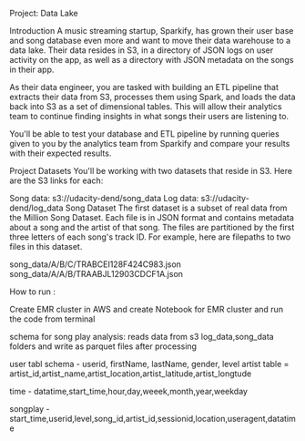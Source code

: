Project: Data Lake

Introduction
A music streaming startup, Sparkify, has grown their user base and song database even more and want to move their data warehouse to a data lake. Their data resides in S3, in a directory of JSON logs on user activity on the app, as well as a directory with JSON metadata on the songs in their app.

As their data engineer, you are tasked with building an ETL pipeline that extracts their data from S3, processes them using Spark, and loads the data back into S3 as a set of dimensional tables. This will allow their analytics team to continue finding insights in what songs their users are listening to.

You'll be able to test your database and ETL pipeline by running queries given to you by the analytics team from Sparkify and compare your results with their expected results.

Project Datasets
You'll be working with two datasets that reside in S3. Here are the S3 links for each:

Song data: s3://udacity-dend/song_data
Log data: s3://udacity-dend/log_data
Song Dataset
The first dataset is a subset of real data from the Million Song Dataset. Each file is in JSON format and contains metadata about a song and the artist of that song. The files are partitioned by the first three letters of each song's track ID. For example, here are filepaths to two files in this dataset.

song_data/A/B/C/TRABCEI128F424C983.json
song_data/A/A/B/TRAABJL12903CDCF1A.json

How to run :

Create EMR cluster in AWS
and create Notebook for EMR cluster and run the code from terminal

schema for song play analysis:
reads data from s3 log_data,song_data folders and write as parquet files after processing


user tabl schema - userid, firstName, lastName, gender, level
artist table = artist_id,artist_name,artist_location,artist_latitude,artist_longtude


time  - datatime,start_time,hour,day,weeek,month,year,weekday

songplay - start_time,userid,level,song_id,artist_id,sessionid,location,useragent,datatime
